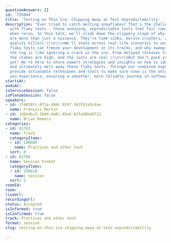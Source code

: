 ```yaml
---
questionAnswers: []
id: '735884'
title: 'Testing on Thin Ice: Chipping Away at Test Unpredictability'
description: "Ever tried to catch melting snowflakes? That's the challenge of dealing
  with flaky tests - those annoying, unpredictable tests that fail randomly and pass
  when rerun. In this talk, we'll slide down the slippery slope of why flaky tests
  are more than just a nuisance. They're time-sinks, morale crushers, and silent code
  quality killers.\r\n\r\nWe'll skate across real-life scenarios to understand how
  flaky tests can freeze your development in its tracks, and why sweeping them under
  the rug is like ignoring a crack in the ice. From delayed releases to lurking bugs,
  the stakes are high, and the costs are real.\r\n\r\nBut don't pack your parkas just
  yet! We're here to share expert strategies and insights on how to identify, analyze,
  and ultimately melt away these flaky tests. Through our combined experience, we'll
  provide actionable techniques and tools to make sure snow is the only flakiness
  you experience, ensuring a smoother, more reliable journey in software development."
startsAt:
endsAt:
isServiceSession: false
isPlenumSession: false
speakers:
- id: 2f4018fc-6f1a-484c-9297-383fb1a5c4ae
  name: François Martin
- id: 130a4bc5-3b04-4a0c-95e6-62fad0b4d722
  name: Brian Demers
categories:
- id: 81703
  name: Track
  categoryItems:
  - id: 290609
    name: Practices and other tech
  sort: 0
- id: 81704
  name: Session Format
  categoryItems:
  - id: 290619
    name: session
  sort: 1
roomId:
room:
liveUrl:
recordingUrl:
status: Accepted
isInformed: true
isConfirmed: true
track: Practices and other tech
format: session
slug: testing-on-thin-ice-chipping-away-at-test-unpredictability

---
```

